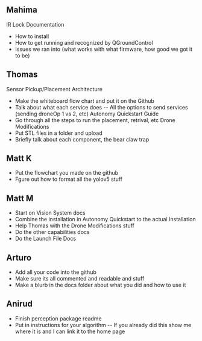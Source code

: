## Mahima
IR Lock Documentation
- How to install
- How to get running and recognized by QGroundControl
- Issues we ran into (what works with what firmware, how good we got it to be)
## Thomas
Sensor Pickup/Placement Architecture
- Make the whiteboard flow chart and put it on the Github
- Talk about what each service does
	-- All the options to send services (sending droneOp 1 vs 2, etc)
Autonomy Quickstart Guide
- Go through all the steps to run the placement, retrival, etc
Drone Modifications
- Put STL files in a folder and upload
- Briefly talk about each component, the bear claw trap
## Matt K
- Put the flowchart you made on the github
- Fgure out how to format all the yolov5 stuff
## Matt M
- Start on Vision System docs
- Combine the installation in Autonomy Quickstart to the actual Installation
- Help Thomas with the Drone Modifications stuff
- Do the other capabilities docs
- Do the Launch File Docs
## Arturo
- Add all your code into the github
- Make sure its all commented and readable and stuff
- Make a blurb in the docs folder about what you did and how to use it
## Anirud
- Finish perception package readme
- Put in instructions for your algorithm
	-- If you already did this show me where it is and I can link it to the home page